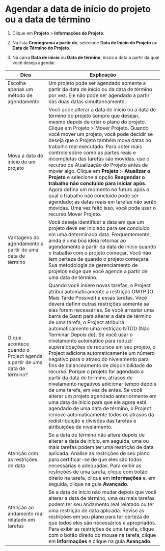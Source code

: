 # Agendar a data de início do projeto ou a data de término

1. Clique em **Projeto** > **Informações do Projeto**.

2. Na lista **Cronograma a partir de**, selecione **Data de Início do Projeto** ou **Data de Término do Projeto**.

3. Na caixa **Data de início** ou **Data de término**, insira a data a partir da qual você deseja agendar.

|       Dica            |           Explicação                                                     |
|-----------------------|--------------------------------------------------------------------------|
|Escolha apenas um método de agendamento|   Um projeto pode ser agendado somente a partir da data de início ou da data de término por vez. Ele não pode ser agendado a partir das duas datas simultaneamente.|
|Mova a data de início de um projeto|   Você pode alterar a data de início ou a data de término do projeto sempre que desejar, mesmo depois de criar o plano do projeto. Clique em Projeto > Mover Projeto. Quando você mover um projeto, você pode decidir se deseja que o Projeto também mova datas no trabalho real executado. Para obter mais controle sobre como as partes reais e incompletas das tarefas são movidas, use o recurso de Atualização do Projeto antes de mover algo. Clique em **Projeto** > **Atualizar o Projeto** e selecione a opção **Reagendar o trabalho não concluído para iniciar após**. Agora defina um momento no futuro após o qual o trabalho não concluído pode ser agendado; as datas reais em tarefas não serão movidas. Uma vez feito isso, você pode usar o recurso Mover Projeto.|
|Vantagens do agendamento a partir de uma data de término|Você deseja identificar a data em que um projeto deve ser iniciado para ser concluído em uma determinada data. Frequentemente, ainda é uma boa ideia retornar ao agendamento a partir da data de início quando o trabalho com o projeto começar.  Você não tem certeza de quando o projeto começará.  Sua metodologia de gerenciamento de projetos exige que você agende a partir de uma data de término.|
|O que acontece quando o Project agenda a partir de uma data de término?|   Quando você insere novas tarefas, o Project atribui automaticamente a restrição OMTP (O Mais Tarde Possível) a essas tarefas. Você deverá definir outras restrições somente se elas forem necessárias.  Se você arrastar uma barra de Gantt para alterar a data de término de uma tarefa, o Project atribuirá automaticamente uma restrição NTDD (Não Terminar Depois de).  Se você usar o nivelamento automático para reduzir superalocações de recursos em seu projeto, o Project adiciona automaticamente um número negativo para o atraso do nivelamento para fins de balanceamento de disponibilidade do recurso. Porque o projeto for agendado a partir da data de término, atrasos de nivelamento negativos adicionar tempo depois de uma tarefa, em vez de antes.   Se você alterar um projeto agendado anteriormente em uma data de início para que ele agora está agendado de uma data de término, o Project remove automaticamente todos os atrasos da redistribuição e divisões das tarefas e atribuições de nivelamento.|
|Atenção com as restrições de data| Se a data de término não altera depois de alterar a data de início, em seguida, uma ou mais tarefas podem ter uma restrição de data aplicada. Analise as restrições de seu plano para certificar-se de que eles são todos necessárias e adequadas. Para exibir as restrições de uma tarefa, clique com botão direito na tarefa, clique em **informações** e, em seguida, clique na guia **Avançado**.|
|Atenção ao andamento real relatado em tarefas|Se a data de início não mudar depois que você alterar a data de término, uma ou mais tarefas podem ter seu andamento real relatado ou ter uma restrição de data aplicada. Revise as restrições em seu plano para ter certeza de que todos eles são necessários e apropriados. Para exibir as restrições de uma tarefa, clique com o botão direito do mouse na tarefa, clique em **Informações** e clique na guia **Avançado**.|

